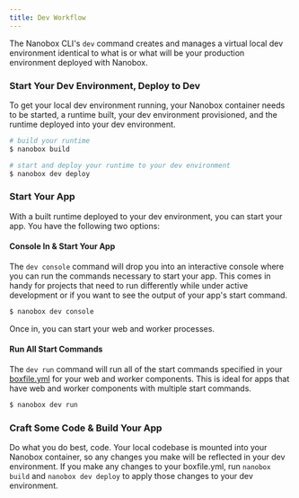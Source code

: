 ```yaml
---
title: Dev Workflow
---
```


The Nanobox CLI's `dev` command creates and manages a virtual local dev environment identical to what is or what will be your production environment deployed with Nanobox.

### Start Your Dev Environment, Deploy to Dev
To get your local dev environment running, your Nanobox container needs to be started, a runtime built, your dev environment provisioned, and the runtime deployed into your dev environment.

```bash
# build your runtime
$ nanobox build

# start and deploy your runtime to your dev environment
$ nanobox dev deploy
```

### Start Your App
With a built runtime deployed to your dev environment, you can start your app. You have the following two options:

#### Console In & Start Your App
The `dev console` command will drop you into an interactive console where you can run the commands necessary to start your app. This comes in handy for projects that need to run differently while under active development or if you want to see the output of your app's start command.

```bash
$ nanobox dev console
```

Once in, you can start your web and worker processes.

#### Run All Start Commands
The `dev run` command will run all of the start commands specified in your [boxfile.yml](/boxfile/) for your web and worker components. This is ideal for apps that have web and worker components with multiple start commands.

```bash
$ nanobox dev run
```

### Craft Some Code & Build Your App
Do what you do best, code. Your local codebase is mounted into your Nanobox container, so any changes you make will be reflected in your dev environment. If you make any changes to your boxfile.yml, run `nanobox build` and `nanobox dev deploy` to apply those changes to your dev environment.
